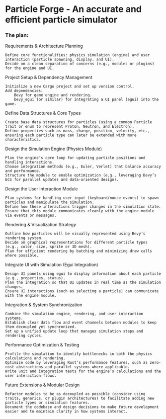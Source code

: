 # Particle Forge - An accurate and efficient particle simulator

### The plan:
Requirements & Architecture Planning

    Define core functionalities: physics simulation (engine) and user interaction (particle spawning, display, and UI).
    Decide on a clean separation of concerns (e.g., modules or plugins) for the engine and UI.

Project Setup & Dependency Management

    Initialize a new Cargo project and set up version control.
    Add dependencies:
        Bevy for game engine and rendering.
        bevy_egui (or similar) for integrating a UI panel (egui) into the game.

Define Data Structures & Core Types

    Create base data structures for particles (using a common Particle trait or enum to represent Proton, Neutron, and Electron).
    Define properties such as mass, charge, position, velocity, etc., ensuring each particle type can later be extended with more characteristics.

Design the Simulation Engine (Physics Module)

    Plan the engine's core loop for updating particle positions and handling interactions.
    Choose integration methods (e.g., Euler, Verlet) that balance accuracy and performance.
    Structure the module to enable optimization (e.g., leveraging Bevy’s ECS for parallel updates and data-oriented design).

Design the User Interaction Module

    Plan systems for handling user input (keyboard/mouse events) to spawn particles and manipulate the simulation.
    Define how these interactions trigger changes in the simulation state.
    Ensure that this module communicates cleanly with the engine module via events or messages.

Rendering & Visualization Strategy

    Outline how particles will be visually represented using Bevy’s rendering system.
    Decide on graphical representations for different particle types (e.g., color, size, sprite or 3D mesh).
    Plan for efficient rendering by batching and minimizing draw calls where possible.

Integrate UI with Simulation (Egui Integration)

    Design UI panels using egui to display information about each particle (e.g., properties, status).
    Plan the integration so that UI updates in real time as the simulation changes.
    Ensure UI interactions (such as selecting a particle) can communicate with the engine module.

Integration & System Synchronization

    Combine the simulation engine, rendering, and user interaction systems.
    Establish clear data flow and event channels between modules to keep them decoupled yet synchronized.
    Set up a unified update loop that manages simulation steps and rendering cycles.

Performance Optimization & Testing

    Profile the simulation to identify bottlenecks in both the physics calculations and rendering.
    Optimize code by leveraging Rust’s performance features, such as zero-cost abstractions and parallel systems where applicable.
    Write unit and integration tests for the engine’s calculations and the user interaction flows.

Future Extensions & Modular Design

    Refactor modules to be as decoupled as possible (consider using traits, generics, or plugin architectures) to facilitate adding new particle types or simulation features.
    Document the codebase and design decisions to make future development easier and to maintain clarity in how systems interact.